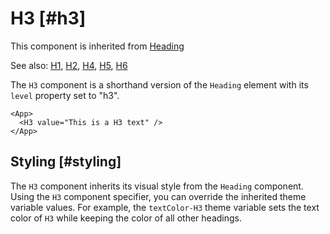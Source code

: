 # H3 [#h3]

This component is inherited from [Heading](components/Heading)

See also: [H1](components/H1), [H2](components/H2), [H4](components/H4), [H5](components/H5), [H6](components/H6)

The `H3` component is a shorthand version of the `Heading` element with its `level` property set to "h3".

```xmlui-pg copy display name="H3 example"
<App>
  <H3 value="This is a H3 text" />
</App>
```

## Styling [#styling]

The `H3` component inherits its visual style from the `Heading` component.
Using the `H3` component specifier, you can override the inherited theme variable values.
For example, the `textColor-H3` theme variable sets the text color of `H3` while keeping the color of all other headings.


